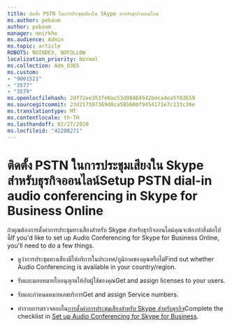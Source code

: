 ```yaml
---
title: ติดตั้ง PSTN ในการประชุมเสียงใน Skype สำหรับธุรกิจออนไลน์
ms.author: pebaum
author: pebaum
manager: mnirkhe
ms.audience: Admin
ms.topic: article
ROBOTS: NOINDEX, NOFOLLOW
localization_priority: Normal
ms.collection: Adm_O365
ms.custom:
- "9001521"
- "3577"
- "3579"
ms.openlocfilehash: 2df72ee353fe0ac53d98d64942beca4ea5f83659
ms.sourcegitcommit: 23d217597369d0ca585600f9454171e7c133c30e
ms.translationtype: MT
ms.contentlocale: th-TH
ms.lasthandoff: 02/27/2020
ms.locfileid: "42288271"
---
```

# <a name="setup-pstn-dial-in-audio-conferencing-in-skype-for-business-online"></a><span data-ttu-id="ad512-102">ติดตั้ง PSTN ในการประชุมเสียงใน Skype สำหรับธุรกิจออนไลน์</span><span class="sxs-lookup"><span data-stu-id="ad512-102">Setup PSTN dial-in audio conferencing in Skype for Business Online</span></span>

<span data-ttu-id="ad512-103">ถ้าคุณต้องการตั้งค่าการประชุมทางเสียงสำหรับ Skype สำหรับธุรกิจออนไลน์คุณจะต้องทำสิ่งต่อไปนี้</span><span class="sxs-lookup"><span data-stu-id="ad512-103">If you'd like to set up Audio Conferencing for Skype for Business Online, you'll need to do a few things.</span></span> 

- <span data-ttu-id="ad512-104">ดูว่าการประชุมทางเสียงมีให้บริการในประเทศ/ภูมิภาคของคุณหรือไม่</span><span class="sxs-lookup"><span data-stu-id="ad512-104">Find out whether Audio Conferencing is available in your country/region.</span></span>

- <span data-ttu-id="ad512-105">รับและมอบหมายใบอนุญาตให้กับผู้ใช้ของคุณ</span><span class="sxs-lookup"><span data-stu-id="ad512-105">Get and assign licenses to your users.</span></span>

- <span data-ttu-id="ad512-106">รับและกำหนดหมายเลขบริการ</span><span class="sxs-lookup"><span data-stu-id="ad512-106">Get and assign Service numbers.</span></span>

- <span data-ttu-id="ad512-107">ทำรายการตรวจสอบใน[การตั้งค่าการประชุมเสียงสำหรับ Skype สำหรับธุรกิจ](https://docs.microsoft.com/SkypeForBusiness/audio-conferencing-in-office-365/set-up-audio-conferencing)</span><span class="sxs-lookup"><span data-stu-id="ad512-107">Complete the checklist in [Set up Audio Conferencing for Skype for Business](https://docs.microsoft.com/SkypeForBusiness/audio-conferencing-in-office-365/set-up-audio-conferencing).</span></span>
